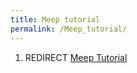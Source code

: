 ```yaml
---
title: Meep tutorial
permalink: /Meep_tutorial/
---
```


1.  REDIRECT [Meep Tutorial](/Meep_Tutorial "wikilink")
